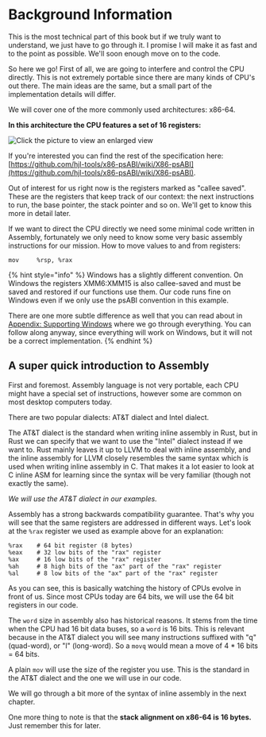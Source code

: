 # Background Information

This is the most technical part of this book but if we truly want to understand, we just have to go through it. I promise I will make it as fast and to the point as possible. We'll soon enough move on to the code.

So here we go! First of all, we are going to interfere and control the CPU directly. This is not extremely portable since there are many kinds of CPU's out there. The main ideas are the same, but a small part of the implementation details will differ.

We will cover one of the more commonly used architectures: x86-64.

**In this architecture the CPU features a set of 16 registers:**

![Click the picture to view an enlarged view](https://lh5.googleusercontent.com/qcybPMAwX9KpEBFFt86ioZDRREjn7MgdiOESIhTVNr4WOpjf-xvrBj2cF5XnIdjd0eUP27h_Ay-6wz_piQoCxQPJWzoi4Wmy0Z-pmUM13-Nefh8dYTFqiOf_wzAbgXmbVimKzJhF)

If you're interested you can find the rest of the specification here: [https://github.com/hjl-tools/x86-psABI/wiki/X86-psABI](https://github.com/hjl-tools/x86-psABI/wiki/X86-psABI).

Out of interest for us right now is the registers marked as "callee saved". These are the registers that keep track of our context: the next instructions to run, the base pointer, the stack pointer and so on. We'll get to know this more in detail later.

If we want to direct the CPU directly we need some minimal code written in Assembly, fortunately we only need to know some very basic assembly instructions for our mission. How to move values to and from registers:

```text
mov     %rsp, %rax
```

{% hint style="info" %}
Windows has a slightly different convention. On Windows the registers XMM6:XMM15 is also callee-saved and must be saved and restored if our functions use them. Our code runs fine on Windows even if we only use the psABI convention in this example.

There are one more subtle difference as well that you can read about in [Appendix: Supporting Windows](supporting-windows.md) where we go through everything. You can follow along anyway, since everything will work on Windows, but it will not be a correct implementation.
{% endhint %}

## A super quick introduction to Assembly  <a id="docs-internal-guid-bc1ce7bf-7fff-2c5d-a4d5-c91055081781"></a>

First and foremost. Assembly language is not very portable, each CPU might have a special set of instructions, however some are common on most desktop computers today.

There are two popular dialects: AT&T dialect and Intel dialect.

The AT&T dialect is the standard when writing inline assembly in Rust, but in Rust we can specify that we want to use the "Intel" dialect instead if we want to. Rust mainly leaves it up to LLVM to deal with inline assembly, and the inline assembly for LLVM closely resembles the same syntax which is used when writing inline assembly in C. That makes it a lot easier to look at C inline ASM for learning since the syntax will be very familiar \(though not exactly the same\).

_We will use the AT&T dialect in our examples._

Assembly has a strong backwards compatibility guarantee. That's why you will see that the same registers are addressed in different ways. Let's look at the `%rax` register we used as example above for an explanation:

```text
%rax    # 64 bit register (8 bytes)
%eax    # 32 low bits of the "rax" register
%ax     # 16 low bits of the "rax" register
%ah     # 8 high bits of the "ax" part of the "rax" register
%al     # 8 low bits of the "ax" part of the "rax" register
```

As you can see, this is basically watching the history of CPUs evolve in front of us. Since most CPUs today are 64 bits, we will use the 64 bit registers in our code.

The `word` size in assembly also has historical reasons. It stems from the time when the CPU had 16 bit data buses, so a `word` is 16 bits. This is relevant because in the AT&T dialect you will see many instructions suffixed with "q" \(quad-word\), or "l" \(long-word\). So a `movq` would mean a move of 4 \* 16 bits = 64 bits.

A plain `mov` will use the size of the register you use. This is the standard in the AT&T dialect and the one we will use in our code.

We will go through a bit more of the syntax of inline assembly in the next chapter.

One more thing to note is that the **stack alignment on x86-64 is** **16 bytes.** Just remember this for later.


